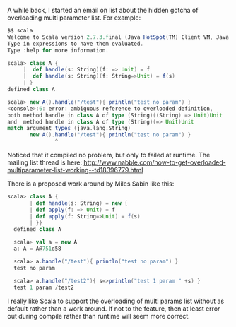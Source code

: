 A while back, I started an email on list about the hidden gotcha of overloading multi parameter list. For example:
```scala
$$ scala
Welcome to Scala version 2.7.3.final (Java HotSpot(TM) Client VM, Java 1.5.0_16).
Type in expressions to have them evaluated.
Type :help for more information.

scala> class A { 
     |  def handle(s: String)(f: => Unit) = f 
     |  def handle(s: String)(f: String=>Unit) = f(s) 
     | } 
defined class A

scala> new A().handle("/test"){ println("test no param") }
<console>:6: error: ambiguous reference to overloaded definition,
both method handle in class A of type (String)((String) => Unit)Unit
and  method handle in class A of type (String)(=> Unit)Unit
match argument types (java.lang.String)
       new A().handle("/test"){ println("test no param") }
               ^

```

Noticed that it compiled no problem, but only to failed at runtime. The mailing list thread is here:
http://www.nabble.com/how-to-get-overloaded-multiparameter-list-working--td18396779.html

There is a proposed work around by Miles Sabin like this:
```scala
scala> class A { 
       | def handle(s: String) = new { 
       | def apply(f: => Unit) = f 
       | def apply(f: String=>Unit) = f(s) 
       | }} 
  defined class A 

  scala> val a = new A 
  a: A = A@751d58 

  scala> a.handle("/test"){ println("test no param") } 
  test no param 

  scala> a.handle("/test2"){ s=>println("test 1 param " +s) } 
  test 1 param /test2 
```

I really like Scala to support the overloading of multi params list without as default rather than a work around. If not to the feature, then at least error out during compile rather than runtime will seem more correct.
